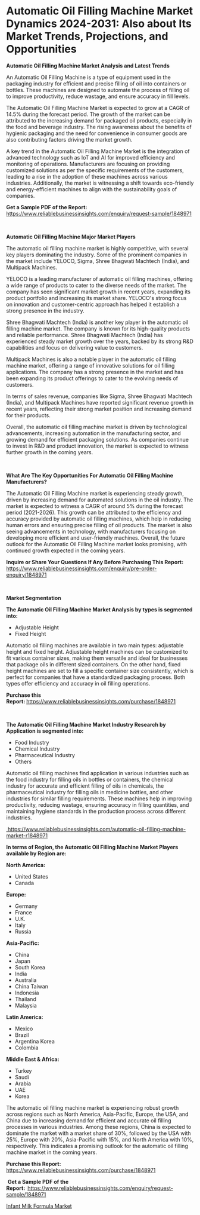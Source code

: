 <p><h1>Automatic Oil Filling Machine Market Dynamics 2024-2031: Also about Its Market Trends, Projections, and Opportunities</h1></p><p><strong>Automatic Oil Filling Machine Market Analysis and Latest Trends</strong></p>
<p><p>An Automatic Oil Filling Machine is a type of equipment used in the packaging industry for efficient and precise filling of oil into containers or bottles. These machines are designed to automate the process of filling oil to improve productivity, reduce wastage, and ensure accuracy in fill levels.</p><p>The Automatic Oil Filling Machine Market is expected to grow at a CAGR of 14.5% during the forecast period. The growth of the market can be attributed to the increasing demand for packaged oil products, especially in the food and beverage industry. The rising awareness about the benefits of hygienic packaging and the need for convenience in consumer goods are also contributing factors driving the market growth.</p><p>A key trend in the Automatic Oil Filling Machine Market is the integration of advanced technology such as IoT and AI for improved efficiency and monitoring of operations. Manufacturers are focusing on providing customized solutions as per the specific requirements of the customers, leading to a rise in the adoption of these machines across various industries. Additionally, the market is witnessing a shift towards eco-friendly and energy-efficient machines to align with the sustainability goals of companies.</p></p>
<p><strong>Get a Sample PDF of the Report:&nbsp;</strong> <a href="https://www.reliablebusinessinsights.com/enquiry/request-sample/1848971">https://www.reliablebusinessinsights.com/enquiry/request-sample/1848971</a></p>
<p>&nbsp;</p>
<p><strong>Automatic Oil Filling Machine Major Market Players</strong></p>
<p><p>The automatic oil filling machine market is highly competitive, with several key players dominating the industry. Some of the prominent companies in the market include YELOCO, Sigma, Shree Bhagwati Machtech (India), and Multipack Machines.</p><p>YELOCO is a leading manufacturer of automatic oil filling machines, offering a wide range of products to cater to the diverse needs of the market. The company has seen significant market growth in recent years, expanding its product portfolio and increasing its market share. YELOCO's strong focus on innovation and customer-centric approach has helped it establish a strong presence in the industry.</p><p>Shree Bhagwati Machtech (India) is another key player in the automatic oil filling machine market. The company is known for its high-quality products and reliable performance. Shree Bhagwati Machtech (India) has experienced steady market growth over the years, backed by its strong R&D capabilities and focus on delivering value to customers.</p><p>Multipack Machines is also a notable player in the automatic oil filling machine market, offering a range of innovative solutions for oil filling applications. The company has a strong presence in the market and has been expanding its product offerings to cater to the evolving needs of customers.</p><p>In terms of sales revenue, companies like Sigma, Shree Bhagwati Machtech (India), and Multipack Machines have reported significant revenue growth in recent years, reflecting their strong market position and increasing demand for their products.</p><p>Overall, the automatic oil filling machine market is driven by technological advancements, increasing automation in the manufacturing sector, and growing demand for efficient packaging solutions. As companies continue to invest in R&D and product innovation, the market is expected to witness further growth in the coming years.</p></p>
<p>&nbsp;</p>
<p><strong>What Are The Key Opportunities For Automatic Oil Filling Machine Manufacturers?</strong></p>
<p><p>The Automatic Oil Filling Machine market is experiencing steady growth, driven by increasing demand for automated solutions in the oil industry. The market is expected to witness a CAGR of around 5% during the forecast period (2021-2026). This growth can be attributed to the efficiency and accuracy provided by automatic oil filling machines, which help in reducing human errors and ensuring precise filling of oil products. The market is also seeing advancements in technology, with manufacturers focusing on developing more efficient and user-friendly machines. Overall, the future outlook for the Automatic Oil Filling Machine market looks promising, with continued growth expected in the coming years.</p></p>
<p><strong>Inquire or Share Your Questions If Any Before Purchasing This Report:</strong> <a href="https://www.reliablebusinessinsights.com/enquiry/pre-order-enquiry/1848971">https://www.reliablebusinessinsights.com/enquiry/pre-order-enquiry/1848971</a></p>
<p>&nbsp;</p>
<p><strong>Market Segmentation</strong></p>
<p><strong>The Automatic Oil Filling Machine Market Analysis by types is segmented into:</strong></p>
<p><ul><li>Adjustable Height</li><li>Fixed Height</li></ul></p>
<p><p>Automatic oil filling machines are available in two main types: adjustable height and fixed height. Adjustable height machines can be customized to fit various container sizes, making them versatile and ideal for businesses that package oils in different sized containers. On the other hand, fixed height machines are set to fill a specific container size consistently, which is perfect for companies that have a standardized packaging process. Both types offer efficiency and accuracy in oil filling operations.</p></p>
<p><strong>Purchase this Report:&nbsp;</strong><a href="https://www.reliablebusinessinsights.com/purchase/1848971">https://www.reliablebusinessinsights.com/purchase/1848971</a></p>
<p>&nbsp;</p>
<p><strong>The Automatic Oil Filling Machine Market Industry Research by Application is segmented into:</strong></p>
<p><ul><li>Food Industry</li><li>Chemical Industry</li><li>Pharmaceutical Industry</li><li>Others</li></ul></p>
<p><p>Automatic oil filling machines find application in various industries such as the food industry for filling oils in bottles or containers, the chemical industry for accurate and efficient filling of oils in chemicals, the pharmaceutical industry for filling oils in medicine bottles, and other industries for similar filling requirements. These machines help in improving productivity, reducing wastage, ensuring accuracy in filling quantities, and maintaining hygiene standards in the production process across different industries.</p></p>
<p><a href="https://www.reliablebusinessinsights.com/automatic-oil-filling-machine-market-r1848971">&nbsp;https://www.reliablebusinessinsights.com/automatic-oil-filling-machine-market-r1848971</a></p>
<p><strong>In terms of Region, the Automatic Oil Filling Machine Market Players available by Region are:</strong></p>
<p>
    <p> <strong> North America: </strong>
        <ul>
            <li>United States</li>
            <li>Canada</li>
        </ul>
        </p> 
    <p> <strong> Europe: </strong>
        <ul>
            <li>Germany</li>
            <li>France</li>
            <li>U.K.</li>
            <li>Italy</li>
            <li>Russia</li>
        </ul>
        </p> 
    <p> <strong> Asia-Pacific: </strong>
        <ul>
            <li>China</li>
            <li>Japan</li>
            <li>South Korea</li>
            <li>India</li>
            <li>Australia</li>
            <li>China Taiwan</li>
            <li>Indonesia</li>
            <li>Thailand</li>
            <li>Malaysia</li>
        </ul>
        </p> 
    <p> <strong> Latin America: </strong>
        <ul>
            <li>Mexico</li>
            <li>Brazil</li>
            <li>Argentina Korea</li>
            <li>Colombia</li>
        </ul>
        </p> 
    <p> <strong> Middle East & Africa: </strong>
        <ul>
            <li>Turkey</li>
            <li>Saudi</li>
            <li>Arabia</li>
            <li>UAE</li>
            <li>Korea</li>
        </ul>
    </p>
    </p>
<p><p>The automatic oil filling machine market is experiencing robust growth across regions such as North America, Asia-Pacific, Europe, the USA, and China due to increasing demand for efficient and accurate oil filling processes in various industries. Among these regions, China is expected to dominate the market with a market share of 30%, followed by the USA with 25%, Europe with 20%, Asia-Pacific with 15%, and North America with 10%, respectively. This indicates a promising outlook for the automatic oil filling machine market in the coming years.</p></p>
<p><strong>Purchase this Report: </strong><a href="https://www.reliablebusinessinsights.com/purchase/1848971">https://www.reliablebusinessinsights.com/purchase/1848971</a></p>
<p>&nbsp;<strong>Get a Sample PDF of the Report:&nbsp;&nbsp;</strong><a href="https://www.reliablebusinessinsights.com/enquiry/request-sample/1848971">https://www.reliablebusinessinsights.com/enquiry/request-sample/1848971</a></p>
<p><strong></strong></p>
<p><p><a href="https://github.com/dianemacle6776/Market-Research-Report-List-1/blob/main/infant-milk-formula-market.md">Infant Milk Formula Market</a></p></p>
